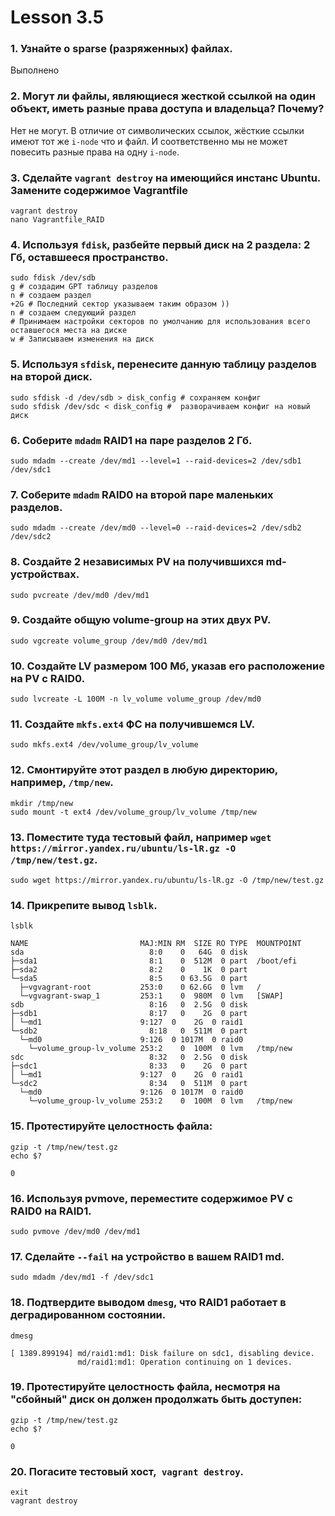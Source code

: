 # Lesson 3.5

### 1. Узнайте о sparse (разряженных) файлах.
Выполнено

### 2. Могут ли файлы, являющиеся жесткой ссылкой на один объект, иметь разные права доступа и владельца? Почему?
Нет не могут. В отличие от символических ссылок, жёсткие ссылки имеют тот же `i-node` что и файл. И соответственно мы не может повесить разные права на одну `i-node`.

### 3. Сделайте `vagrant destroy` на имеющийся инстанс Ubuntu. Замените содержимое Vagrantfile
```shell
vagrant destroy
nano Vagrantfile_RAID
```

### 4. Используя `fdisk`, разбейте первый диск на 2 раздела: 2 Гб, оставшееся пространство.
```shell
sudo fdisk /dev/sdb
g # создадим GPT таблицу разделов
n # создаем раздел
+2G # Последний сектор указываем таким образом ))
n # создаем следующий раздел
# Принимаем настройки секторов по умолчанию для использования всего оставшегося места на диске
w # Записываем изменения на диск
```

### 5. Используя `sfdisk`, перенесите данную таблицу разделов на второй диск.
```shell
sudo sfdisk -d /dev/sdb > disk_config # сохраняем конфиг
sudo sfdisk /dev/sdc < disk_config #  разворачиваем конфиг на новый диск
```

### 6. Соберите `mdadm` RAID1 на паре разделов 2 Гб.
```shell
sudo mdadm --create /dev/md1 --level=1 --raid-devices=2 /dev/sdb1 /dev/sdc1
```

### 7. Соберите `mdadm` RAID0 на второй паре маленьких разделов.
```shell
sudo mdadm --create /dev/md0 --level=0 --raid-devices=2 /dev/sdb2 /dev/sdc2
```

### 8. Создайте 2 независимых PV на получившихся md-устройствах.
```shell
sudo pvcreate /dev/md0 /dev/md1
```

### 9. Создайте общую volume-group на этих двух PV.
```shell
sudo vgcreate volume_group /dev/md0 /dev/md1
```

### 10. Создайте LV размером 100 Мб, указав его расположение на PV с RAID0.
```shell
sudo lvcreate -L 100M -n lv_volume volume_group /dev/md0
```

### 11. Создайте `mkfs.ext4` ФС на получившемся LV.
```shell
sudo mkfs.ext4 /dev/volume_group/lv_volume
```

### 12. Смонтируйте этот раздел в любую директорию, например, `/tmp/new`.
```shell
mkdir /tmp/new
sudo mount -t ext4 /dev/volume_group/lv_volume /tmp/new
```

### 13. Поместите туда тестовый файл, например `wget https://mirror.yandex.ru/ubuntu/ls-lR.gz -O /tmp/new/test.gz`.
```shell
sudo wget https://mirror.yandex.ru/ubuntu/ls-lR.gz -O /tmp/new/test.gz
```

### 14. Прикрепите вывод `lsblk`.
```shell
lsblk

NAME                         MAJ:MIN RM  SIZE RO TYPE  MOUNTPOINT
sda                            8:0    0   64G  0 disk  
├─sda1                         8:1    0  512M  0 part  /boot/efi
├─sda2                         8:2    0    1K  0 part  
└─sda5                         8:5    0 63.5G  0 part  
  ├─vgvagrant-root           253:0    0 62.6G  0 lvm   /
  └─vgvagrant-swap_1         253:1    0  980M  0 lvm   [SWAP]
sdb                            8:16   0  2.5G  0 disk  
├─sdb1                         8:17   0    2G  0 part  
│ └─md1                      9:127  0    2G  0 raid1 
└─sdb2                         8:18   0  511M  0 part  
  └─md0                      9:126  0 1017M  0 raid0 
    └─volume_group-lv_volume 253:2    0  100M  0 lvm   /tmp/new
sdc                            8:32   0  2.5G  0 disk  
├─sdc1                         8:33   0    2G  0 part  
│ └─md1                      9:127  0    2G  0 raid1 
└─sdc2                         8:34   0  511M  0 part  
  └─md0                      9:126  0 1017M  0 raid0 
    └─volume_group-lv_volume 253:2    0  100M  0 lvm   /tmp/new
```

### 15. Протестируйте целостность файла:
```shell
gzip -t /tmp/new/test.gz
echo $?

0
```

### 16. Используя pvmove, переместите содержимое PV с RAID0 на RAID1.
```shell
sudo pvmove /dev/md0 /dev/md1
```

### 17. Сделайте `--fail` на устройство в вашем RAID1 md.
```shell
sudo mdadm /dev/md1 -f /dev/sdc1
```

### 18. Подтвердите выводом `dmesg`, что RAID1 работает в деградированном состоянии.
```shell
dmesg

[ 1389.899194] md/raid1:md1: Disk failure on sdc1, disabling device.
               md/raid1:md1: Operation continuing on 1 devices.

```

### 19. Протестируйте целостность файла, несмотря на "сбойный" диск он должен продолжать быть доступен:
```shell
gzip -t /tmp/new/test.gz
echo $?

0
```

### 20. Погасите тестовый хост,` vagrant destroy`.
```shell
exit
vagrant destroy
```

